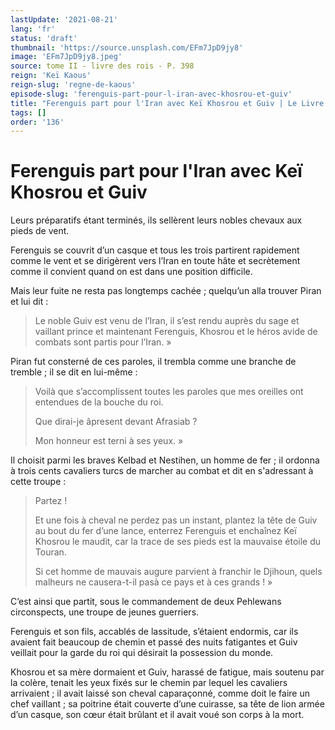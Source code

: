 ```yaml
---
lastUpdate: '2021-08-21'
lang: 'fr'
status: 'draft'
thumbnail: 'https://source.unsplash.com/EFm7JpD9jy8'
image: 'EFm7JpD9jy8.jpeg'
source: tome II - livre des rois - P. 398
reign: 'Keï Kaous'
reign-slug: 'regne-de-kaous'
episode-slug: 'ferenguis-part-pour-l-iran-avec-khosrou-et-guiv'
title: "Ferenguis part pour l'Iran avec Keï Khosrou et Guiv | Le Livre des Rois | Shâhnâmeh"
tags: []
order: '136'
---
```


<!-- LTeX: language=fr -->

# Ferenguis part pour l'Iran avec Keï Khosrou et Guiv

Leurs préparatifs étant terminés, ils sellèrent leurs nobles chevaux aux pieds de vent.

Ferenguis se couvrit d’un casque et tous les trois partirent rapidement comme le vent et se dirigèrent vers l’Iran en toute hâte et secrètement comme il convient quand on est dans une position difficile.

Mais leur fuite ne resta pas longtemps cachée ; quelqu’un alla trouver Piran et lui dit :

> Le noble Guiv est venu de l’Iran, il s’est rendu auprès du sage et vaillant prince et maintenant Ferenguis, Khosrou et le héros avide de combats sont partis pour l’Iran. »

Piran fut consterné de ces paroles, il trembla comme une branche de tremble ; il se dit en lui-même :

> Voilà que s’accomplissent toutes les paroles que mes oreilles ont entendues de la bouche du roi.
>
> Que dirai-je âpresent devant Afrasiab ?
>
> Mon honneur est terni à ses yeux. »

Il choisit parmi les braves Kelbad et Nestihen, un homme de fer ; il ordonna à trois cents cavaliers turcs de marcher au combat et dit en s'adressant à cette troupe :

> Partez !
>
> Et une fois à cheval ne perdez pas un instant, plantez la tête de Guiv au bout du fer d’une lance, enterrez Ferenguis et enchaînez Keï Khosrou le maudit, car la trace de ses pieds est la mauvaise étoile du Touran.
>
> Si cet homme de mauvais augure parvient à franchir le Djihoun, quels malheurs ne causera-t-il pasà ce pays et à ces grands ! »

C’est ainsi que partit, sous le commandement de deux Pehlewans circonspects, une troupe de jeunes guerriers.

Ferenguis et son fils, accablés de lassitude, s’étaient endormis, car ils avaient fait beaucoup de chemin et passé des nuits fatigantes et Guiv veillait pour la garde du roi qui désirait la possession du monde.

Khosrou et sa mère dormaient et Guiv, harassé de fatigue, mais soutenu par la colère, tenait les yeux fixés sur le chemin par lequel les cavaliers arrivaient ; il avait laissé son cheval caparaçonné, comme doit le faire un chef vaillant ; sa poitrine était couverte d’une cuirasse, sa tête de lion armée d’un casque, son cœur était brûlant et il avait voué son corps à la mort.
